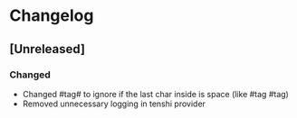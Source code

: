 # Changelog

## [Unreleased]
### Changed
- Changed #tag# to ignore if the last char inside is space (like #tag #tag)
- Removed unnecessary logging in tenshi provider